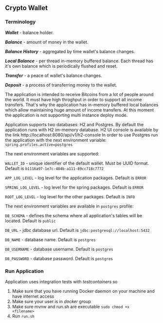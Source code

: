 <h2>Crypto Wallet</h2>

<h3>Terminology</h3>

<b><i>Wallet</i></b> - balance holder.

<b><i>Balance</i></b> - amount of money in the wallet.

<b><i>Balance History</i></b> - aggregated by time wallet's balance changes.

<b><i>Local Balance</i></b> - per thread in-memory buffered balance. Each thread has it's own balance which
is periodically flushed and reset. 

<b><i>Transfer</i></b> - a peace of wallet's balance changes.

<b><i>Deposit</i></b> - a process of transferring money to the wallet.

The application is intended to receive Bitcoins from a lot of people around the world. It must have
high throghput in order to support all income transfers. That's why the application has in-memory
buffered local balances which allow maintaining huge amount of income transfers.
At this moment the application is not supporting multi instance deploy mode.

Application supports two databases: H2 and Postgres. By default the application runs with H2 im-memory database.
H2 UI console is available by the link http://localhost:8080/api/v1/h2-console
In order to use Postgres run the application with the next environment variable: 
<code>spring.profiles.active=postgres</code>

The next environment variables are supported:

<code>WALLET_ID</code> - unique identifier of the default wallet. Must be UUID format. Default is <code>b1116a97-1e7c-484b-a111-89cc718c7772</code>

<code>APP_LOG_LEVEL</code> - log level for the application packages. Default is <code>ERROR</code>

<code>SPRING_LOG_LEVEL</code> - log level for the spring packages. Default is <code>ERROR</code>

<code>ROOT_LOG_LEVEL</code> - log level for the other packages. Default is <code>INFO</code>

The next environment variables are available in <code>postgres</code> profile:

<code>DB_SCHEMA</code> - defines the schema where all application's tables will be located. Default is <code>public</code>

<code>DB_URL</code> - jdbc database url. Default is <code>jdbc:postgresql://localhost:5432</code>

<code>DB_NAME</code> - database name. Default is <code>postgres</code>

<code>DB_USERNAME</code> - database username. Default is <code>postgres</code>

<code>DB_PASSWORD</code> - database password. Default is <code>postgres</code>

<h3>Run Application</h3>

Application uses integration tests with <i>testcontainers</i> so
1. Make sure that you have running Docker daemon on your machine and have internet access
2. Make sure your user is in <i>docker</i> group 
3. Make sure mvnw and run.sh are executable <code>sudo chmod +x \<filename\></code>
4. Run <code>run.sh</code>